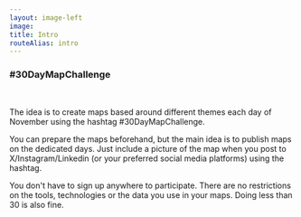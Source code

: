 ```yaml
---
layout: image-left
image:
title: Intro
routeAlias: intro
---
```


### #30DayMapChallenge

<br />

<div v-click>
  <p>
    The idea is to create maps based around different themes each day of November using the hashtag #30DayMapChallenge.
  </p><p>
    You can prepare the maps beforehand, but the main idea is to publish maps on the dedicated days. Just include a picture of the map when you post to X/Instagram/Linkedin (or your preferred social media platforms) using the hashtag.
  </p><p>
    You don't have to sign up anywhere to participate. There are no restrictions on the tools, technologies or the data you use in your maps. Doing less than 30 is also fine.
  </p>
</div>
